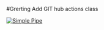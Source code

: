 #Grerting Add
GIT hub actions class

[![Simple Pipe](https://github.com/thrivetd/greetings-add/actions/workflows/pipeline.yml/badge.svg)](https://github.com/thrivetd/greetings-add/actions/workflows/pipeline.yml)
